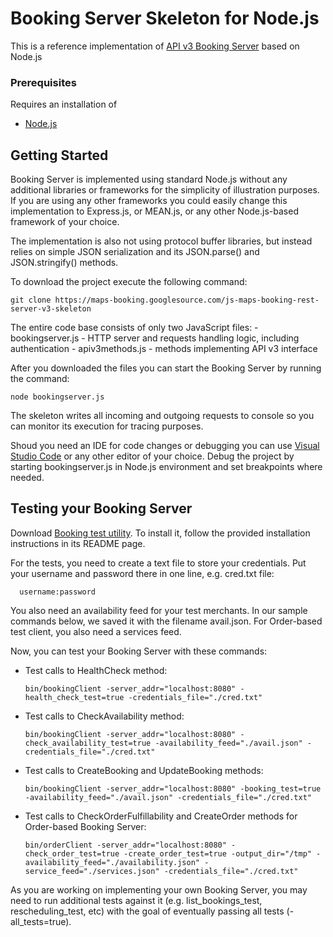 # Booking Server Skeleton for Node.js

This is a reference implementation of
[API v3 Booking Server](https://developers.google.com/maps-booking/guides/partner-implementing-booking-server-1)
based on Node.js

### Prerequisites

Requires an installation of

*   [Node.js](https://nodejs.org/)

## Getting Started

Booking Server is implemented using standard Node.js without any additional
libraries or frameworks for the simplicity of illustration purposes. If you are
using any other frameworks you could easily change this implementation to
Express.js, or MEAN.js, or any other Node.js-based framework of your choice.

The implementation is also not using protocol buffer libraries, but instead
relies on simple JSON serialization and its JSON.parse() and JSON.stringify()
methods.

To download the project execute the following command:

    git clone https://maps-booking.googlesource.com/js-maps-booking-rest-server-v3-skeleton

The entire code base consists of only two JavaScript files: - bookingserver.js -
HTTP server and requests handling logic, including authentication -
apiv3methods.js - methods implementing API v3 interface

After you downloaded the files you can start the Booking Server by running the
command:

    node bookingserver.js

The skeleton writes all incoming and outgoing requests to console so you can
monitor its execution for tracing purposes.

Shoud you need an IDE for code changes or debugging you can use
[Visual Studio Code](https://code.visualstudio.com/) or any other editor of your
choice. Debug the project by starting bookingserver.js in Node.js environment
and set breakpoints where needed.

## Testing your Booking Server

Download
[Booking test utility](https://maps-booking.googlesource.com/maps-booking-v3/).
To install it, follow the provided installation instructions in its README page.

For the tests, you need to create a text file to store your credentials. Put
your username and password there in one line, e.g. cred.txt file:

      username:password

You also need an availability feed for your test merchants. In our sample
commands below, we saved it with the filename avail.json. For Order-based test
client, you also need a services feed.

Now, you can test your Booking Server with these commands:

*   Test calls to HealthCheck method:

        bin/bookingClient -server_addr="localhost:8080" -health_check_test=true -credentials_file="./cred.txt"

*   Test calls to CheckAvailability method:

        bin/bookingClient -server_addr="localhost:8080" -check_availability_test=true -availability_feed="./avail.json" -credentials_file="./cred.txt"

*   Test calls to CreateBooking and UpdateBooking methods:

        bin/bookingClient -server_addr="localhost:8080" -booking_test=true -availability_feed="./avail.json" -credentials_file="./cred.txt"

*   Test calls to CheckOrderFulfillability and CreateOrder methods for
    Order-based Booking Server:

        bin/orderClient -server_addr="localhost:8080" -check_order_test=true -create_order_test=true -output_dir="/tmp" -availability_feed="./availability.json" -service_feed="./services.json" -credentials_file="./cred.txt"

As you are working on implementing your own Booking Server, you may need to run
additional tests against it (e.g. list_bookings_test, rescheduling_test, etc)
with the goal of eventually passing all tests (-all_tests=true).
